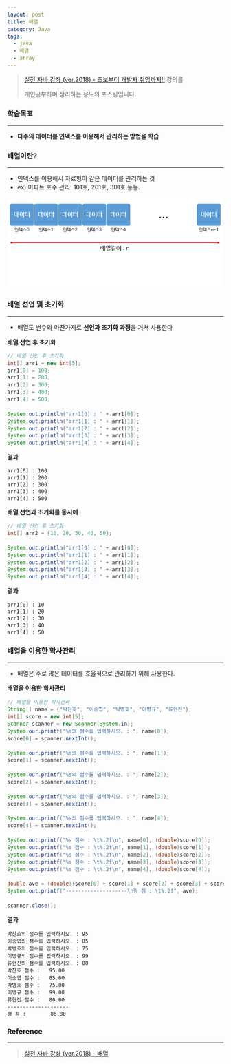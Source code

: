```yaml
---
layout: post
title: 배열
category: Java
tags:
  - java
  - 배열
  - array
---
```




> [실전 자바 강좌 (ver.2018) - 초보부터 개발자 취업까지!!](https://www.inflearn.com/course/%EC%8B%A4%EC%A0%84-%EC%9E%90%EB%B0%94_java-renew/) 강의를
>
> 개인공부하며 정리하는 용도의 포스팅입니다.



### 학습목표

---

- **다수의 데이터를 인덱스를 이용해서 관리하는 방법을 학습**



### 배열이란?

---

- 인덱스를 이용해서 자료형이 같은 데이터를 관리하는 것
- ex) 아파트 호수 관리: 101호, 201호, 301호 등등.

![배열1](/assets/Java/배열1.png)





### 배열 선언 및 초기화

---

- 배열도 변수와 마찬가지로 **선언과 초기화 과정**을 거쳐 사용한다



**배열 선언 후 초기화**

```java
// 배열 선언 후 초기화
int[] arr1 = new int[5];
arr1[0] = 100;
arr1[1] = 200;
arr1[2] = 300;
arr1[3] = 400;
arr1[4] = 500;

System.out.println("arr1[0] : " + arr1[0]);
System.out.println("arr1[1] : " + arr1[1]);
System.out.println("arr1[2] : " + arr1[2]);
System.out.println("arr1[3] : " + arr1[3]);
System.out.println("arr1[4] : " + arr1[4]);
```



**결과**

```
arr1[0] : 100
arr1[1] : 200
arr1[2] : 300
arr1[3] : 400
arr1[4] : 500
```



**배열 선언과 초기화를 동시에**

```java
// 배열 선언 후 초기화
int[] arr2 = {10, 20, 30, 40, 50};

System.out.println("arr1[0] : " + arr1[0]);
System.out.println("arr1[1] : " + arr1[1]);
System.out.println("arr1[2] : " + arr1[2]);
System.out.println("arr1[3] : " + arr1[3]);
System.out.println("arr1[4] : " + arr1[4]);
```



**결과**

```
arr1[0] : 10
arr1[1] : 20
arr1[2] : 30
arr1[3] : 40
arr1[4] : 50
```





### 배열을 이용한 학사관리

---

- 배열은 주로 많은 데이터를 효율적으로 관리하기 위해 사용한다.



**배열을 이용한 학사관리**

```java
// 배열을 이용한 학사관리
String[] name = {"박찬호", "이승엽", "박병호", "이병규", "류현진"};
int[] score = new int[5];
Scanner scanner = new Scanner(System.in);
System.our.printf("%s의 점수를 입력하시오. : ", name[0]);
score[0] = scanner.nextInt();

System.our.printf("%s의 점수를 입력하시오. : ", name[1]);
score[1] = scanner.nextInt();

System.our.printf("%s의 점수를 입력하시오. : ", name[2]);
score[2] = scanner.nextInt();

System.our.printf("%s의 점수를 입력하시오. : ", name[3]);
score[3] = scanner.nextInt();

System.our.printf("%s의 점수를 입력하시오. : ", name[4]);
score[4] = scanner.nextInt();

System.out.printf("%s 점수 : \t%.2f\n", name[0], (double)score[0]);
System.out.printf("%s 점수 : \t%.2f\n", name[1], (double)score[1]);
System.out.printf("%s 점수 : \t%.2f\n", name[2], (double)score[2]);
System.out.printf("%s 점수 : \t%.2f\n", name[3], (double)score[3]);
System.out.printf("%s 점수 : \t%.2f\n", name[4], (double)score[4]);

double ave = (double)(score[0] + score[1] + score[2] + score[3] + score[4]) / 5;
System.out.printf("--------------------\n평 점 : \t%.2f", ave);

scanner.close();
```



**결과**

```
박찬호의 점수를 입력하시오. : 95
이승엽의 점수를 입력하시오. : 85
박병호의 점수를 입력하시오. : 75
이병규의 점수를 입력하시오. : 99
류현진의 점수를 입력하시오. : 80
박찬호 점수 :   95.00
이승엽 점수 :   85.00
박병호 점수 :   75.00
이병규 점수 :   99.00
류현진 점수 :   80.00
--------------------
평 점 :        86.80
```





### Reference

---

> [실전 자바 강좌 (ver.2018) - 배열](https://www.inflearn.com/course/%EC%8B%A4%EC%A0%84-%EC%9E%90%EB%B0%94_java-renew/%EB%B0%B0%EC%97%B4-8/)

